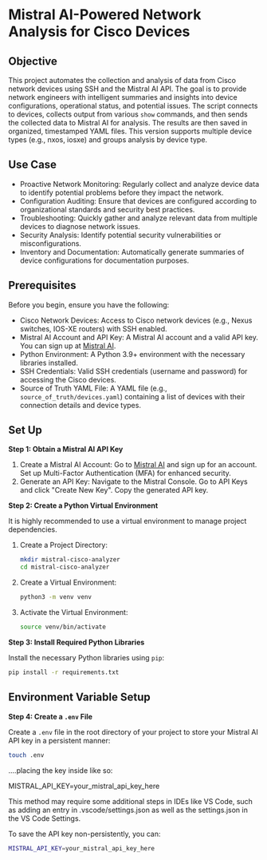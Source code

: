 # **Mistral AI-Powered Network Analysis for Cisco Devices**

## **Objective**

This project automates the collection and analysis of data from Cisco network devices using SSH and the Mistral AI API. The goal is to provide network engineers with intelligent summaries and insights into device configurations, operational status, and potential issues. The script connects to devices, collects output from various `show` commands, and then sends the collected data to Mistral AI for analysis. The results are then saved in organized, timestamped YAML files. This version supports multiple device types (e.g., nxos, iosxe) and groups analysis by device type.

## **Use Case**

*   Proactive Network Monitoring: Regularly collect and analyze device data to identify potential problems before they impact the network.
*   Configuration Auditing: Ensure that devices are configured according to organizational standards and security best practices.
*   Troubleshooting: Quickly gather and analyze relevant data from multiple devices to diagnose network issues.
*   Security Analysis: Identify potential security vulnerabilities or misconfigurations.
*   Inventory and Documentation: Automatically generate summaries of device configurations for documentation purposes.

## **Prerequisites**

Before you begin, ensure you have the following:

*   Cisco Network Devices: Access to Cisco network devices (e.g., Nexus switches, IOS-XE routers) with SSH enabled.
*   Mistral AI Account and API Key: A Mistral AI account and a valid API key. You can sign up at [Mistral AI](https://mistral.ai/).
*   Python Environment: A Python 3.9+ environment with the necessary libraries installed.
*   SSH Credentials: Valid SSH credentials (username and password) for accessing the Cisco devices.
*   Source of Truth YAML File: A YAML file (e.g., `source_of_truth/devices.yaml`) containing a list of devices with their connection details and device types.

## **Set Up**

**Step 1: Obtain a Mistral AI API Key**

1.  Create a Mistral AI Account: Go to [Mistral AI](https://mistral.ai/) and sign up for an account. Set up Multi-Factor Authentication (MFA) for enhanced security.
2.  Generate an API Key: Navigate to the Mistral Console. Go to API Keys and click "Create New Key". Copy the generated API key.

**Step 2: Create a Python Virtual Environment**

It is highly recommended to use a virtual environment to manage project dependencies.

1.  Create a Project Directory:

    ```bash
    mkdir mistral-cisco-analyzer
    cd mistral-cisco-analyzer
    ```

2.  Create a Virtual Environment:

    ```bash
    python3 -m venv venv
    ```

3.  Activate the Virtual Environment:

    ```bash
    source venv/bin/activate
    ```

**Step 3: Install Required Python Libraries**

Install the necessary Python libraries using `pip`:

```bash
pip install -r requirements.txt
```

## **Environment Variable Setup**

**Step 4: Create a `.env` File**

Create a `.env` file in the root directory of your project to store your Mistral AI API key in a persistent manner:

```bash
touch .env
```

....placing the key inside like so:

MISTRAL_API_KEY=your_mistral_api_key_here

This method may require some additional steps in IDEs like VS Code, such as adding an entry in .vscode/settings.json as well as the settings.json in the VS Code Settings.


To save the API key non-persistently, you can:

```bash
MISTRAL_API_KEY=your_mistral_api_key_here
```



